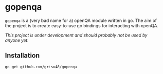 # gopenqa

`gopenqa` is a (very bad name for a) openQA module written in go. The aim of the project is to create easy-to-use go bindings for interacting with openQA.


*This project is under development and should probably not be used by anyone yet.*

## Installation

    go get github.com/grisu48/gopenqa		